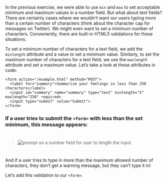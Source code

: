 In the previous exercise, we were able to use ```min``` and ```max``` to set acceptable minimum and maximum values in a number field. But what about text fields? There are certainly cases where we wouldn’t want our users typing more than a certain number of characters (think about the character cap for messages on Twitter). We might even want to set a minimum number of characters. Conveniently, there are built-in HTML5 validations for these situations.

To set a minimum number of characters for a text field, we add the ```minlength``` attribute and a value to set a minimum value. Similarly, to set the maximum number of characters for a text field, we use the ```maxlength``` attribute and set a maximum value. Let’s take a look at these attributes in code:
```
<form action="/example.html" method="POST">
  <label for="summary">Summarize your feelings in less than 250 characters</label>
  <input id="summary" name="summary" type="text" minlength="5" maxlength="250" required>
  <input type="submit" value="Submit">
</form>
```

### If a user tries to submit the ```<form>``` with less than the set minimum, this message appears:
#
>
>![prompt on a number field for user to length the input](https://course-assets-workspace.s3.ap-south-1.amazonaws.com/html/inputTextlength.jpg)
>
#

And if a user tries to type in more than the maximum allowed number of characters, they don’t get a warning message, but they can’t type it in!

Let’s add this validation to our ```<form>```.